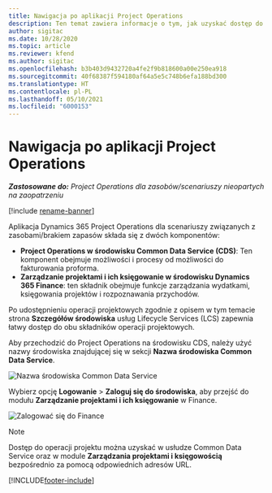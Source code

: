 ```yaml
---
title: Nawigacja po aplikacji Project Operations
description: Ten temat zawiera informacje o tym, jak uzyskać dostęp do Project Operations z Lifecycle Services.
author: sigitac
ms.date: 10/28/2020
ms.topic: article
ms.reviewer: kfend
ms.author: sigitac
ms.openlocfilehash: b3b403d9432720a4fe2f9b818600a00e250ea918
ms.sourcegitcommit: 40f68387f594180af64a5e5c748b6efa188bd300
ms.translationtype: HT
ms.contentlocale: pl-PL
ms.lasthandoff: 05/10/2021
ms.locfileid: "6000153"
---
```

# <a name="navigate-project-operations"></a>Nawigacja po aplikacji Project Operations

_**Zastosowane do:** Project Operations dla zasobów/scenariuszy nieopartych na zaopatrzeniu_

[!include [rename-banner](~/includes/cc-data-platform-banner.md)]

Aplikacja Dynamics 365 Project Operations dla scenariuszy związanych z zasobami/brakiem zapasów składa się z dwóch komponentów: 

 - **Project Operations w środowisku Common Data Service (CDS)**: Ten komponent obejmuje możliwości i procesy od możliwości do fakturowania proforma. 
 - **Zarządzanie projektami i ich księgowanie w środowisku Dynamics 365 Finance**: ten składnik obejmuje funkcje zarządzania wydatkami, księgowania projektów i rozpoznawania przychodów. 

Po udostępnieniu operacji projektowych zgodnie z opisem w tym temacie strona **Szczegółów środowiska** usług Lifecycle Services (LCS) zapewnia łatwy dostęp do obu składników operacji projektowych.  

Aby przechodzić do Project Operations na środowisku CDS, należy użyć nazwy środowiska znajdującej się w sekcji **Nazwa środowiska Common Data Service**. 

  ![Nazwa środowiska Common Data Service](./media/environment-name.PNG)

Wybierz opcję **Logowanie** > **Zaloguj się do środowiska**, aby przejść do modułu **Zarządzanie projektami i ich księgowanie** w Finance.  

   ![Zalogować się do Finance](./media/environment-login.PNG)

> [!NOTE]
> Dostęp do operacji projektu można uzyskać w usłudze Common Data Service oraz w module **Zarządzania projektami i księgowością** bezpośrednio za pomocą odpowiednich adresów URL. 


[!INCLUDE[footer-include](../includes/footer-banner.md)]